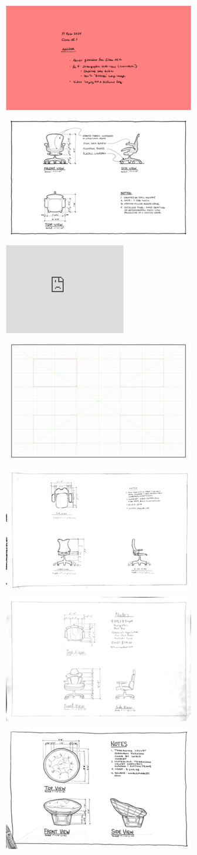 ![Today's Agenda](images/250211_05-1.png)

![Fig. 3.2 Exercise Four. Hand Drafting an Orthographic Multiview Projection of Complex Chair](images/03311exFourOrthoChair.png)

<iframe height="240" width="320" allowfullscreen frameborder=0 src="https://echo360.org/media/e6ac31d5-fbc5-4f46-a2ed-ddfb662847ad/public?autoplay=false&automute=false"></iframe>

![Exercise Four Layout Guide](images/Ex4_layoutGuide.png)

![](images/Assignment_06_Above_Average.png)

![](images/Assignment_06_Average.jpg)

![](images/Assignment_06_Below_Average.png)

